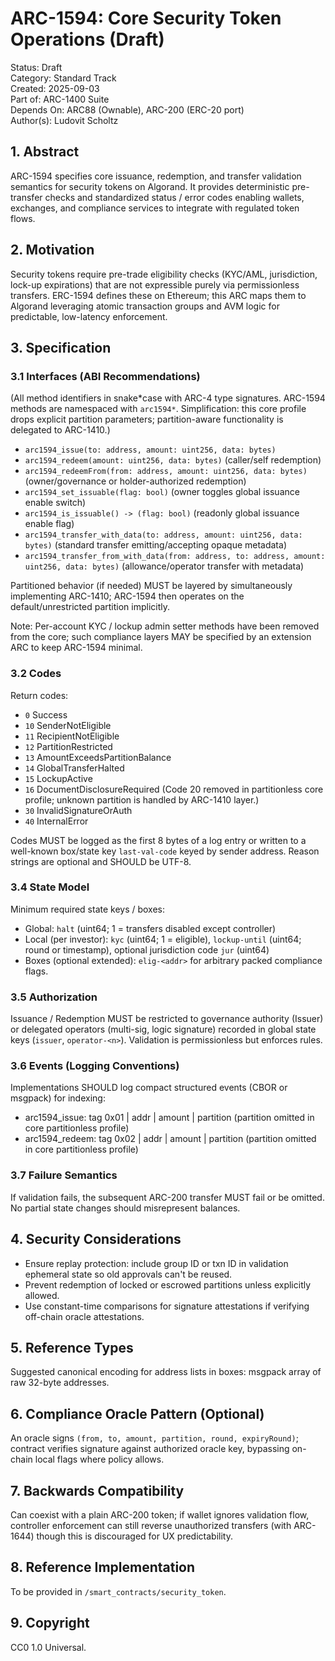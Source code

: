 # ARC-1594: Core Security Token Operations (Draft)

Status: Draft  
Category: Standard Track  
Created: 2025-09-03  
Part of: ARC-1400 Suite  
Depends On: ARC88 (Ownable), ARC-200 (ERC-20 port)  
Author(s): Ludovit Scholtz

## 1. Abstract

ARC-1594 specifies core issuance, redemption, and transfer validation semantics for security tokens on Algorand. It provides deterministic pre-transfer checks and standardized status / error codes enabling wallets, exchanges, and compliance services to integrate with regulated token flows.

## 2. Motivation

Security tokens require pre-trade eligibility checks (KYC/AML, jurisdiction, lock-up expirations) that are not expressible purely via permissionless transfers. ERC-1594 defines these on Ethereum; this ARC maps them to Algorand leveraging atomic transaction groups and AVM logic for predictable, low-latency enforcement.

## 3. Specification

### 3.1 Interfaces (ABI Recommendations)

(All method identifiers in snake*case with ARC-4 type signatures. ARC-1594 methods are namespaced with `arc1594*`. Simplification: this core profile drops explicit partition parameters; partition-aware functionality is delegated to ARC-1410.)

- `arc1594_issue(to: address, amount: uint256, data: bytes)`
- `arc1594_redeem(amount: uint256, data: bytes)` (caller/self redemption)
- `arc1594_redeemFrom(from: address, amount: uint256, data: bytes)` (owner/governance or holder-authorized redemption)
- `arc1594_set_issuable(flag: bool)` (owner toggles global issuance enable switch)
- `arc1594_is_issuable() -> (flag: bool)` (readonly global issuance enable flag)
- `arc1594_transfer_with_data(to: address, amount: uint256, data: bytes)` (standard transfer emitting/accepting opaque metadata)
- `arc1594_transfer_from_with_data(from: address, to: address, amount: uint256, data: bytes)` (allowance/operator transfer with metadata)

Partitioned behavior (if needed) MUST be layered by simultaneously implementing ARC-1410; ARC-1594 then operates on the default/unrestricted partition implicitly.

Note: Per-account KYC / lockup admin setter methods have been removed from the core; such compliance layers MAY be specified by an extension ARC to keep ARC-1594 minimal.

### 3.2 Codes

Return codes:

- `0` Success
- `10` SenderNotEligible
- `11` RecipientNotEligible
- `12` PartitionRestricted
- `13` AmountExceedsPartitionBalance
- `14` GlobalTransferHalted
- `15` LockupActive
- `16` DocumentDisclosureRequired
  (Code 20 removed in partitionless core profile; unknown partition is handled by ARC-1410 layer.)
- `30` InvalidSignatureOrAuth
- `40` InternalError

Codes MUST be logged as the first 8 bytes of a log entry or written to a well-known box/state key `last-val-code` keyed by sender address. Reason strings are optional and SHOULD be UTF-8.

### 3.4 State Model

Minimum required state keys / boxes:

- Global: `halt` (uint64; 1 = transfers disabled except controller)
- Local (per investor): `kyc` (uint64; 1 = eligible), `lockup-until` (uint64; round or timestamp), optional jurisdiction code `jur` (uint64)
- Boxes (optional extended): `elig-<addr>` for arbitrary packed compliance flags.

### 3.5 Authorization

Issuance / Redemption MUST be restricted to governance authority (Issuer) or delegated operators (multi-sig, logic signature) recorded in global state keys (`issuer`, `operator-<n>`). Validation is permissionless but enforces rules.

### 3.6 Events (Logging Conventions)

Implementations SHOULD log compact structured events (CBOR or msgpack) for indexing:

- arc1594_issue: tag 0x01 | addr | amount | partition (partition omitted in core partitionless profile)
- arc1594_redeem: tag 0x02 | addr | amount | partition (partition omitted in core partitionless profile)

### 3.7 Failure Semantics

If validation fails, the subsequent ARC-200 transfer MUST fail or be omitted. No partial state changes should misrepresent balances.

## 4. Security Considerations

- Ensure replay protection: include group ID or txn ID in validation ephemeral state so old approvals can't be reused.
- Prevent redemption of locked or escrowed partitions unless explicitly allowed.
- Use constant-time comparisons for signature attestations if verifying off-chain oracle attestations.

## 5. Reference Types

Suggested canonical encoding for address lists in boxes: msgpack array of raw 32-byte addresses.

## 6. Compliance Oracle Pattern (Optional)

An oracle signs `(from, to, amount, partition, round, expiryRound)`; contract verifies signature against authorized oracle key, bypassing on-chain local flags where policy allows.

## 7. Backwards Compatibility

Can coexist with a plain ARC-200 token; if wallet ignores validation flow, controller enforcement can still reverse unauthorized transfers (with ARC-1644) though this is discouraged for UX predictability.

## 8. Reference Implementation

To be provided in `/smart_contracts/security_token`.

## 9. Copyright

CC0 1.0 Universal.
